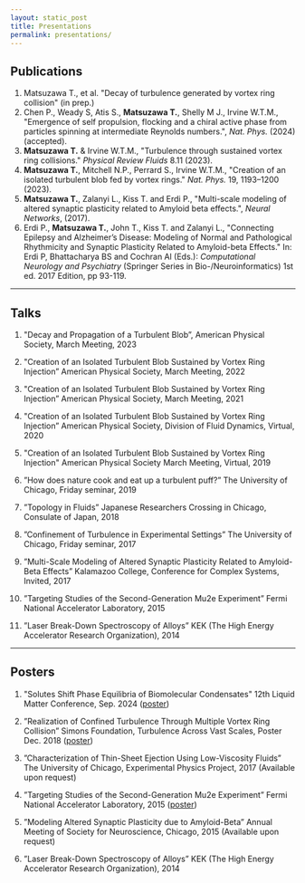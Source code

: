 ```yaml
---
layout: static_post
title: Presentations
permalink: presentations/
---
```

Publications
---
1. Matsuzawa T., et al. "Decay of turbulence generated by vortex ring collision" (in prep.)
2. Chen P., Weady S, Atis S., **Matsuzawa T.**, Shelly M J., Irvine W.T.M., "Emergence of self propulsion, flocking and a chiral active phase from particles spinning at intermediate Reynolds numbers.", <i>Nat. Phys.</i> (2024) (accepted).
3. **Matsuzawa T.** & Irvine W.T.M., "Turbulence through sustained vortex ring collisions." _Physical Review Fluids_ 8.11 (2023).
4. **Matsuzawa T.**, Mitchell N.P., Perrard S., Irvine W.T.M., "Creation of an isolated turbulent blob fed by vortex rings." <i>Nat. Phys.</i> 19, 1193–1200 (2023).
5. **Matsuzawa T.**, Zalanyi L., Kiss T. and Erdi P., "Multi-scale modeling of altered synaptic plasticity related to Amyloid beta effects.", <i>Neural Networks</i>, (2017).
6. Erdi P., **Matsuzawa T.**, John T., Kiss T. and Zalanyi L., "Connecting Epilepsy and Alzheimer’s Disease: Modeling of Normal and Pathological Rhythmicity and Synaptic Plasticity Related to Amyloid-beta Effects." In: Erdi P, Bhattacharya BS and Cochran Al (Eds.): <i>Computational Neurology and Psychiatry</i> (Springer Series in Bio-/Neuroinformatics) 1st ed. 2017 Edition, pp 93-119.

---
Talks
---
1. "Decay and Propagation of a Turbulent Blob”, American Physical Society, March Meeting, 2023

2. "Creation of an Isolated Turbulent Blob Sustained by Vortex Ring Injection”
American Physical Society, March Meeting, 2022

3. "Creation of an Isolated Turbulent Blob Sustained by Vortex Ring Injection”
American Physical Society, March Meeting, 2021

4. "Creation of an Isolated Turbulent Blob Sustained by Vortex Ring Injection”
American Physical Society, Division of Fluid Dynamics, Virtual, 2020

5. "Creation of an Isolated Turbulent Blob Sustained by Vortex Ring Injection"
American Physical Society March Meeting, Virtual, 2019

6. ”How does nature cook and eat up a turbulent puff?” 
The University of Chicago, Friday seminar, 2019

7. ”Topology in Fluids”
Japanese Researchers Crossing in Chicago, Consulate of Japan, 2018

8. ”Confinement of Turbulence in Experimental Settings”
The University of Chicago, Friday seminar, 2017

9. ”Multi-Scale Modeling of Altered Synaptic Plasticity Related to Amyloid-Beta Effects”
Kalamazoo College, Conference for Complex Systems, Invited, 2017

10. ”Targeting Studies of the Second-Generation Mu2e Experiment”
Fermi National Accelerator Laboratory, 2015

11. ”Laser Break-Down Spectroscopy of Alloys”
KEK (The High Energy Accelerator Research Organization), 2014

---
Posters
---
1. "Solutes Shift Phase Equilibria of Biomolecular Condensates"
12th Liquid Matter Conference, Sep. 2024 ([poster](https://github.com/tmatsuzawa/tmatsuzawa.github.io/tree/master/presentations/posters/2024_LMC_Poster.pdf))

2. ”Realization of Confined Turbulence Through Multiple Vortex Ring Collision” 
Simons Foundation, Turbulence Across Vast Scales, Poster Dec. 2018 ([poster](https://github.com/tmatsuzawa/tmatsuzawa.github.io/tree/master/presentations/posters/201912_takumi_flatiron_FINAL.pdf))

3. ”Characterization of Thin-Sheet Ejection Using Low-Viscosity Fluids”
The University of Chicago, Experimental Physics Project, 2017 (Available upon request)

4. ”Targeting Studies of the Second-Generation Mu2e Experiment”
Fermi National Accelerator Laboratory, 2015 ([poster](https://github.com/tmatsuzawa/tmatsuzawa.github.io/tree/master/presentations/posters/mu2e.pdf))

5. ”Modeling Altered Synaptic Plasticity due to Amyloid-Beta”
Annual Meeting of Society for Neuroscience, Chicago, 2015 (Available upon request)

6. ”Laser Break-Down Spectroscopy of Alloys”
KEK (The High Energy Accelerator Research Organization), 2014
